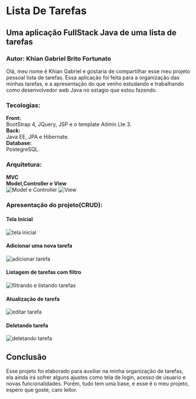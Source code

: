 # Lista De Tarefas
## Uma aplicação FullStack Java de uma lista de tarefas

### Autor: Khian Gabriel Brito Fortunato
Olá, meu nome é Khian Gabriel e gostaria de compartilhar esse meu projeto pessoal lista de tarefas.
Essa aplicação foi feita para a organização das minhas tarefas, e a apresentação do que venho estudando e trabalhando como desenvolvedor web Java no estagio que estou fazendo.

### Tecologias:

**Front:**  
BootStrap 4, JQuery, JSP e o template Admin Lte 3.  
**Back:**  
Java EE, JPA e Hibernate.  
**Database:**  
PostegreSQL.

### Arquitetura:
**MVC**  
**Model,Controller e View**  
<img src="https://github.com/user-attachments/assets/64e67bb0-1eae-463b-985e-0c404ba3960f" alt="Model e Controller"> 
<img src="https://github.com/user-attachments/assets/23b0b2c2-0b76-4982-93fa-f10b7426924f" alt="View">

### Apresentação do projeto(CRUD):
#### Tela Inicial
<img src="https://github.com/user-attachments/assets/56f68ca0-c528-41fd-a83d-db91e14c371f" alt="tela inicial">

#### Adicionar uma nova tarefa
<img src="https://github.com/user-attachments/assets/cf7063ae-cfdb-461e-8002-b70a726a783b" alt="adicionar tarefa">

#### Listagem de tarefas com filtro
<img src="https://github.com/user-attachments/assets/65952b26-1ffe-46a1-a583-d1b3a854feb6" alt="filtrando e listando tarefas">

#### Atualização de tarefa
<img src="https://github.com/user-attachments/assets/e91b6d21-6310-4882-bf46-5c06520b84d3" alt="editar tarefa">

#### Deletando tarefa
<img src="https://github.com/user-attachments/assets/806500fe-bc73-4db5-8155-94d98e6bc514" alt="deletando tarefa">

## Conclusão
<p>
  Esse projeto foi elaborado para auxiliar na minha organização de tarefas, ela ainda irá sofrer alguns ajustes como tela de login, acesso de úsuario e novas funcionalidades. Porém, tudo tem uma base, e esse é o meu projeto, espero que goste, caro leitor.
</p>
